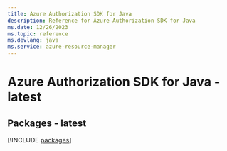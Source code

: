 ```yaml
---
title: Azure Authorization SDK for Java
description: Reference for Azure Authorization SDK for Java
ms.date: 12/26/2023
ms.topic: reference
ms.devlang: java
ms.service: azure-resource-manager
---
```

# Azure Authorization SDK for Java - latest
## Packages - latest
[!INCLUDE [packages](authorization-index.md)]